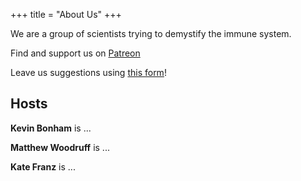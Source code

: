 +++
title = "About Us"
+++

We are a group of scientists trying to demystify the immune system.

Find and support us on [Patreon](https://patreon.com/audiommunity)

Leave us suggestions using [this form](https://baserow.io/form/SozxoTSeyYQFA4erF7upk-IBVQUIhOHAF-_4nzGqH6Y)!

## Hosts

**Kevin Bonham** is ...

**Matthew Woodruff** is ...

**Kate Franz** is ...

